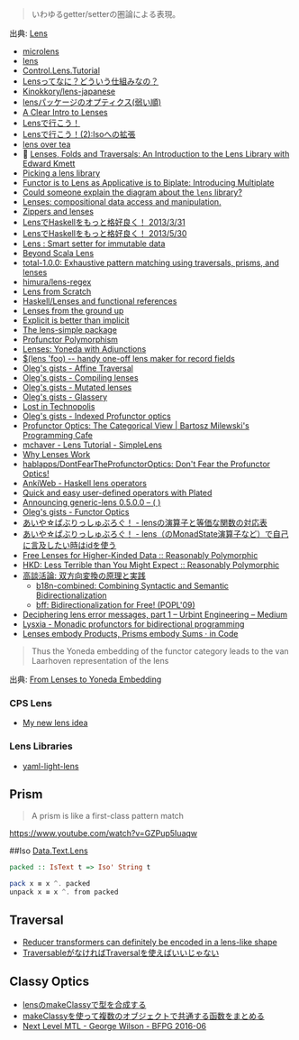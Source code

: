 > いわゆるgetter/setterの圏論による表現。

出典: [Lens](http://mbps.hatenablog.com/entry/2014/10/28/152931)

* [microlens](http://hackage.haskell.org/package/microlens)
* [lens](https://hackage.haskell.org/package/lens)
* [Control.Lens.Tutorial](https://hackage.haskell.org/package/lens-tutorial/docs/Control-Lens-Tutorial.html)
* [Lensってなに？どういう仕組みなの？](http://qiita.com/cormojs/items/f94be4300b5cc60a9de0)
* [Kinokkory/lens-japanese](https://github.com/Kinokkory/lens-japanese/wiki)
* [lensパッケージのオプティクス(弱い順)](http://fumieval.hatenablog.com/entry/2015/07/14/223329)
* [A Clear Intro to Lenses](http://begriffs.com/posts/2016-01-07-clear-intro-to-lenses.html)
* [Lensで行こう！](http://myuon-myon.hatenablog.com/entry/20121228/1356708483)
* [Lensで行こう！(2):Isoへの拡張](http://myuon-myon.hatenablog.com/entry/2013/01/06/232142)
* [lens over tea](http://artyom.me/#lens-over-tea)
* 🎥 [Lenses, Folds and Traversals: An Introduction to the Lens Library with Edward Kmett](http://vimeo.com/56063074)
* [Picking a lens library](https://ro-che.info/ccc/23)
* [Functor is to Lens as Applicative is to Biplate: Introducing Multiplate](http://arxiv.org/abs/1103.2841)
* [Could someone explain the diagram about the `lens` library?](http://stackoverflow.com/questions/29742634/could-someone-explain-the-diagram-about-the-lens-library/29742635#29742635)
* [Lenses: compositional data access and manipulation.](https://skillsmatter.com/skillscasts/4251-lenses-compositional-data-access-and-manipulation)
* [Zippers and lenses](http://www.scs.stanford.edu/14sp-cs240h/slides/lenses-slides.html)
* [LensでHaskellをもっと格好良く！ 2013/3/31](http://www.slideshare.net/itsoutoftunethismymusic/ekmett-17955009)
* [LensでHaskellをもっと格好良く！ 2013/5/30](http://tokiwoousaka.github.io/takahashi/contents/20150530LensPrism.html)
* [Lens : Smart setter for immutable data](https://speakerdeck.com/hiratara/lens-smart-setter-for-immutable-data)
* [Beyond Scala Lens](http://www.slideshare.net/JulienTruffaut/beyond-scala-lens)
* [total-1.0.0: Exhaustive pattern matching using traversals, prisms, and lenses](http://www.haskellforall.com/2015/01/total-100-exhaustive-pattern-matching.html)
* [himura/lens-regex](https://github.com/himura/lens-regex)
* [Lens from Scratch](http://myuon-myon.hatenablog.com/entry/2015/07/14/203521)
* [Haskell/Lenses and functional references](https://en.wikibooks.org/wiki/Haskell/Lenses_and_functional_references)
* [Lenses from the ground up](http://taylor.fausak.me/2014/08/03/lenses-from-the-ground-up/)
* [Explicit is better than implicit](http://www.haskellforall.com/2015/10/explicit-is-better-than-implicit.html)
* [The lens-simple package](http://hackage.haskell.org/package/lens-simple)
* [Profunctor Polymorphism](https://bartoszmilewski.com/2016/08/16/profunctor-polymorphism/)
* [Lenses: Yoneda with Adjunctions](https://bartoszmilewski.com/2016/09/06/lenses-yoneda-with-adjunctions/)
* [$(lens 'foo) -- handy one-off lens maker for record fields](https://gist.github.com/chrisdone/c50e2ffc9e71a38d4fed9813fa90bbf4)
* [Oleg's gists - Affine Traversal](http://oleg.fi/gists/posts/2017-03-20-affine-traversal.html)
* [Oleg's gists - Compiling lenses](http://oleg.fi/gists/posts/2017-03-31-compiling-lenses.html)
* [Oleg's gists - Mutated lenses](http://oleg.fi/gists/posts/2017-04-07-mutated-lens.html)
* [Oleg's gists - Glassery](http://oleg.fi/gists/posts/2017-04-18-glassery.html)
* [Lost in Technopolis](http://newartisans.com/2017/04/putting-lenses-to-work/)
* [Oleg's gists - Indexed Profunctor optics](http://oleg.fi/gists/posts/2017-04-26-indexed-poptics.html)
* [Profunctor Optics: The Categorical View \|   Bartosz Milewski's Programming Cafe](https://bartoszmilewski.com/2017/07/07/profunctor-optics-the-categorical-view/)
* [mchaver - Lens Tutorial - SimpleLens](http://www.mchaver.com/posts/2017-07-12-lens-tutorial-1.html)
* [Why Lenses Work](http://blog.vmchale.com/article/why-lenses-work)
* [hablapps/DontFearTheProfunctorOptics: Don't Fear the Profunctor Optics!](https://github.com/hablapps/DontFearTheProfunctorOptics#readme)
* [AnkiWeb - Haskell lens operators](https://ankiweb.net/shared/info/1994529308)
* [Quick and easy user-defined operators with Plated](https://qfpl.io/posts/quick-and-easy-user-defined-operators/)
* [Announcing generic-lens 0.5.0.0 – ( )](http://kcsongor.github.io/generic-lens/)
* [Oleg's gists - Functor Optics](http://oleg.fi/gists/posts/2017-12-23-functor-optics.html)
* [あいや☆ぱぶりっしゅぶろぐ！ - lensの演算子と等価な関数の対応表](http://aiya000.github.io/posts/2017-09-10-lens-operator-to-func.html)
* [あいや☆ぱぶりっしゅぶろぐ！ - lens（のMonadState演算子など）で自己に言及したい時はidを使う](http://aiya000.github.io/posts/2017-10-29-identity-in-lens-monadstate.html)
* [Free Lenses for Higher-Kinded Data :: Reasonably Polymorphic](http://reasonablypolymorphic.com/blog/free-lenses)
* [HKD: Less Terrible than You Might Expect :: Reasonably Polymorphic](http://reasonablypolymorphic.com/blog/hkd-not-terrible)
* [高談活論: 双方向変換の原理と実践](https://www.jstage.jst.go.jp/article/jssst/31/2/31_2_44/_pdf)
  * [b18n-combined: Combining Syntactic and Semantic Bidirectionalization](http://www2.sf.ecei.tohoku.ac.jp/~kztk/b18n-combined/desc.html)
  * [bff: Bidirectionalization for Free! (POPL'09)](https://hackage.haskell.org/package/bff-0.3.1.2)
* [Deciphering lens error messages, part 1 – Urbint Engineering – Medium](https://medium.com/urbint-engineering/deciphering-lens-error-messages-part-1-75627c440090)
* [Lysxia - Monadic profunctors for bidirectional programming](https://blog.poisson.chat/posts/2017-01-01-monadic-profunctors.html)
* [Lenses embody Products, Prisms embody Sums · in Code](https://blog.jle.im/entry/lenses-products-prisms-sums.html)

> Thus the Yoneda embedding of the functor category leads to the van Laarhoven representation of the lens

出典: [From Lenses to Yoneda Embedding](http://bartoszmilewski.com/2015/07/13/from-lenses-to-yoneda-embedding/)

### CPS Lens
* [My new lens idea](http://lpaste.net/128137)

### Lens Libraries
* [yaml-light-lens](https://hackage.haskell.org/package/yaml-light-lens)

## Prism
> A prism is like a first-class pattern match

<https://www.youtube.com/watch?v=GZPup5Iuaqw>

##Iso
[Data.Text.Lens](https://hackage.haskell.org/package/lens/docs/Data-Text-Lens.html)

```haskell
packed :: IsText t => Iso' String t

pack x ≡ x ^. packed
unpack x ≡ x ^. from packed
```

## Traversal
* [Reducer transformers can definitely be encoded in a lens-like shape](https://www.reddit.com/r/haskell/comments/2cv6l4/clojures_transducers_are_perverse_lenses/cjjfrxt)
* [TraversableがなければTraversalを使えばいいじゃない](http://qiita.com/hiyakashi_/items/f272e73161a89df31bda)

## Classy Optics
* [lensのmakeClassyで型を合成する](http://tune.hateblo.jp/entry/2014/09/27/191008)
* [makeClassyを使って複数のオブジェクトで共通する函数をまとめる](https://gist.github.com/myuon/6349238)
* [Next Level MTL - George Wilson - BFPG 2016-06](https://www.youtube.com/watch?v=GZPup5Iuaqw)
